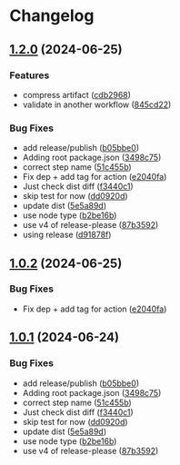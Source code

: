 # Changelog

## [1.2.0](https://github.com/fallard84/bullfrog/compare/v1.1.0...v1.2.0) (2024-06-25)


### Features

* compress artifact ([cdb2968](https://github.com/fallard84/bullfrog/commit/cdb2968533d352ae88dcd99bb2578aea0119e1b5))
* validate in another workflow ([845cd22](https://github.com/fallard84/bullfrog/commit/845cd2290575d6d63067b748c62e69cab0ea5eb2))


### Bug Fixes

* add release/publish ([b05bbe0](https://github.com/fallard84/bullfrog/commit/b05bbe0a5a71901ed6a01997f74930102bbf3249))
* Adding root package.json ([3498c75](https://github.com/fallard84/bullfrog/commit/3498c755bc856a42221283730ccb1860e743f92b))
* correct step name ([51c455b](https://github.com/fallard84/bullfrog/commit/51c455ba87ca564415593e2c5f107e3a1f1e69a1))
* Fix dep + add tag for action ([e2040fa](https://github.com/fallard84/bullfrog/commit/e2040fa019b5ba59368da47f65463ea5d67d2aa3))
* Just check dist diff ([f3440c1](https://github.com/fallard84/bullfrog/commit/f3440c14f0bab486d1aa900c87660d26fde4e4a8))
* skip test for now ([dd0920d](https://github.com/fallard84/bullfrog/commit/dd0920d47aadd1e9261dd764e10b85efea5e2bd8))
* update dist ([5e5a89d](https://github.com/fallard84/bullfrog/commit/5e5a89df733bf56c9e3c94e54c3ef1fe75ff252b))
* use node type ([b2be16b](https://github.com/fallard84/bullfrog/commit/b2be16b0f349b58728b9d7940f59156abd485a19))
* use v4 of release-please ([87b3592](https://github.com/fallard84/bullfrog/commit/87b3592055c268a3f963692c11a2b6d75f5c7316))
* using release ([d91878f](https://github.com/fallard84/bullfrog/commit/d91878fc93b718180824584f5f38c01453c89153))

## [1.0.2](https://github.com/fallard84/bullfrog/compare/v1.0.1...v1.0.2) (2024-06-25)


### Bug Fixes

* Fix dep + add tag for action ([e2040fa](https://github.com/fallard84/bullfrog/commit/e2040fa019b5ba59368da47f65463ea5d67d2aa3))

## [1.0.1](https://github.com/fallard84/bullfrog/compare/v1.0.0...v1.0.1) (2024-06-24)


### Bug Fixes

* add release/publish ([b05bbe0](https://github.com/fallard84/bullfrog/commit/b05bbe0a5a71901ed6a01997f74930102bbf3249))
* Adding root package.json ([3498c75](https://github.com/fallard84/bullfrog/commit/3498c755bc856a42221283730ccb1860e743f92b))
* correct step name ([51c455b](https://github.com/fallard84/bullfrog/commit/51c455ba87ca564415593e2c5f107e3a1f1e69a1))
* Just check dist diff ([f3440c1](https://github.com/fallard84/bullfrog/commit/f3440c14f0bab486d1aa900c87660d26fde4e4a8))
* skip test for now ([dd0920d](https://github.com/fallard84/bullfrog/commit/dd0920d47aadd1e9261dd764e10b85efea5e2bd8))
* update dist ([5e5a89d](https://github.com/fallard84/bullfrog/commit/5e5a89df733bf56c9e3c94e54c3ef1fe75ff252b))
* use node type ([b2be16b](https://github.com/fallard84/bullfrog/commit/b2be16b0f349b58728b9d7940f59156abd485a19))
* use v4 of release-please ([87b3592](https://github.com/fallard84/bullfrog/commit/87b3592055c268a3f963692c11a2b6d75f5c7316))
